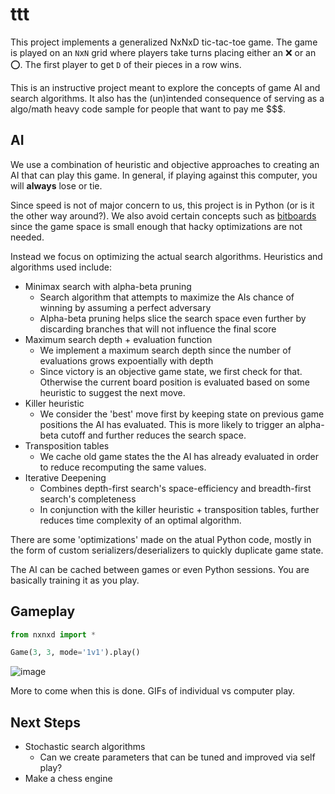 # ttt

This project implements a generalized NxNxD tic-tac-toe game. The game is played on an `N`x`N` grid where players take turns placing either an ❌ or an ⭕. The first player to get `D` of their pieces in a row wins.

This is an instructive project meant to explore the concepts of game AI and search algorithms. It also has the (un)intended consequence of serving as a algo/math heavy code sample for people that want to pay me $$$.

## AI

We use a combination of heuristic and objective approaches to creating an AI that can play this game. In general, if playing against this computer, you will **always** lose or tie.

Since speed is not of major concern to us, this project is in Python (or is it the other way around?). We also avoid certain concepts such as [bitboards](https://en.wikipedia.org/wiki/Bitboard) since the game space is small enough that hacky optimizations are not needed.

Instead we focus on optimizing the actual search algorithms. Heuristics and algorithms used include:

- Minimax search with alpha-beta pruning
	- Search algorithm that attempts to maximize the AIs chance of winning by assuming a perfect adversary
	- Alpha-beta pruning helps slice the search space even further by discarding branches that will not influence the final score
- Maximum search depth + evaluation function
	- We implement a maximum search depth since the number of evaluations grows expoentially with depth
	- Since victory is an objective game state, we first check for that. Otherwise the current board position is evaluated based on some heuristic to suggest the next move.
- Killer heuristic
	- We consider the 'best' move first by keeping state on previous game positions the AI has evaluated. This is more likely to trigger an alpha-beta cutoff and further reduces the search space.
- Transposition tables
	- We cache old game states the the AI has already evaluated in order to reduce recomputing the same values.
- Iterative Deepening
	- Combines depth-first search's space-efficiency and breadth-first search's completeness
	- In conjunction with the killer heuristic + transposition tables, further reduces time complexity of an optimal algorithm.

There are some 'optimizations' made on the atual Python code, mostly in the form of custom serializers/deserializers to quickly duplicate game state.

The AI can be cached between games or even Python sessions. You are basically training it as you play.

## Gameplay

```python
from nxnxd import *

Game(3, 3, mode='1v1').play()

```

![image](https://github.com/FrankPortman/ttt/blob/refactor/tty.gif?raw=true)

More to come when this is done. GIFs of individual vs computer play.

## Next Steps

- Stochastic search algorithms
	- Can we create parameters that can be tuned and improved via self play?
- Make a chess engine

